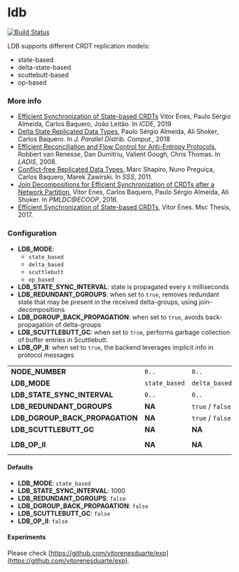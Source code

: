# ldb 

[![Build Status](https://travis-ci.org/vitorenesduarte/ldb.svg?branch=master)](https://travis-ci.org/vitorenesduarte/ldb/)

LDB supports different CRDT replication models:
- state-based
- delta-state-based
- scuttebutt-based
- op-based

### More info
- [Efficient Synchronization of State-based CRDTs](https://vitorenes.org/publication/enes-efficient-synchronization/enes-efficient-synchronization.pdf) Vitor Enes, Paulo Sérgio Almeida, Carlos Baquero, João Leitão. In _ICDE_, 2019
- [Delta State Replicated Data Types](https://arxiv.org/pdf/1603.01529.pdf), Paulo Sérgio Almeida, Ali Shoker, Carlos Baquero. In _J. Parallel Distrib. Comput._, 2018
- [Efficient Reconciliation and Flow Control for Anti-Entropy Protocols](https://www.cs.cornell.edu/home/rvr/papers/flowgossip.pdf), Robbert van Renesse, Dan Dumitriu, Valient Gough, Chris Thomas. In _LADIS_, 2008.
- [Conflict-free Replicated Data Types](https://hal.inria.fr/inria-00609399v1/document), Marc Shapiro, Nuno Preguiça, Carlos Baquero, Marek Zawirski. In _SSS_, 2011.
- [Join Decompositions for Efficient Synchronization of CRDTs after a Network Partition](https://vitorenes.org/publication/enes-join-decompositions/enes-join-decompositions.pdf), Vitor Enes, Carlos Baquero, Paulo Sérgio Almeida, Ali Shoker. In _PMLDC@ECOOP_, 2016.
- [Efficient Synchronization of State-based CRDTs](https://vitorenes.org/page/other/msc-thesis.pdf), Vitor Enes. Msc Thesis, 2017.

### Configuration
- __LDB_MODE__:
  - `state_based`
  - `delta_based`
  - `scuttlebutt`
  - `op_based`
- __LDB_STATE_SYNC_INTERVAL__: state is propagated every `X` milliseconds
- __LDB_REDUNDANT_DGROUPS__: when set to `true`,
removes redundant state that may be present in the received
delta-groups, using join-decompositions
- __LDB_DGROUP_BACK_PROPAGATION__: when set to `true`,
avoids back-propagation of delta-groups
- __LDB_SCUTTLEBUTT_GC__: when set to `true`, performs garbage collection of buffer entries in Scuttlebutt.
- __LDB_OP_II__: when set to `true`, the backend leverages implicit info in protocol messages

||||||
|---------------------------------|---------------|------------------|------------------|------------------|
| __NODE_NUMBER__                 | `0..`         | `0..`            | `0..`            | `0..`            |
| __LDB_MODE__                    | `state_based` | `delta_based`    | `scuttlebutt`    | `op_based`       |
| __LDB_STATE_SYNC_INTERVAL__     | `0..`         | `0..`            | `0..`            | `0..`            |
| __LDB_REDUNDANT_DGROUPS__       | __NA__        | `true` / `false` | __NA__           | __NA__           |
| __LDB_DGROUP_BACK_PROPAGATION__ | __NA__        | `true` / `false` | __NA__           | __NA__           |
| __LDB_SCUTTLEBUTT_GC__          | __NA__        | __NA__           | `true` / `false` | __NA__           |
| __LDB_OP_II__                   | __NA__        | __NA__           | __NA__           | `true` / `false` |

#### Defaults
- __LDB_MODE__: `state_based`
- __LDB_STATE_SYNC_INTERVAL__: 1000
- __LDB_REDUNDANT_DGROUPS__: `false`
- __LDB_DGROUP_BACK_PROPAGATION__: `false`
- __LDB_SCUTTLEBUTT_GC__: `false`
- __LDB_OP_II__: `false`

#### Experiments
Please check [https://github.com/vitorenesduarte/exp](https://github.com/vitorenesduarte/exp).
